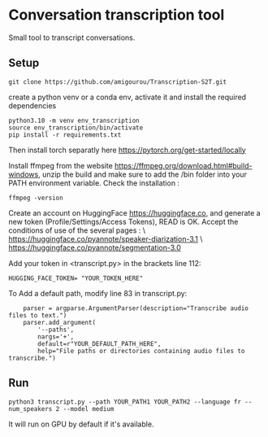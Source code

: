 # Conversation transcription tool

Small tool to transcript conversations.

## Setup

```
git clone https://github.com/amigourou/Transcription-S2T.git
```
create a python venv or a conda env, activate it and install the required dependencies
```
python3.10 -m venv env_transcription
source env_transcription/bin/activate
pip install -r requirements.txt
```

Then install torch separatly here <https://pytorch.org/get-started/locally>

Install ffmpeg from the website <https://ffmpeg.org/download.html#build-windows>, unzip the build and make sure to add the /bin folder into your PATH environment variable. Check the installation :
```
ffmpeg -version
```

Create an account on HuggingFace <https://huggingface.co>, and generate a new token (Profile/Settings/Access Tokens), READ is OK.
Accept the conditions of use of the several pages : \\
<https://huggingface.co/pyannote/speaker-diarization-3.1> \\
<https://huggingface.co/pyannote/segmentation-3.0>

Add your token in <transcript.py> in the brackets line 112:
```
HUGGING_FACE_TOKEN= "YOUR_TOKEN_HERE"
```

To Add a default path, modify line 83 in transcript.py:

```
    parser = argparse.ArgumentParser(description="Transcribe audio files to text.")
    parser.add_argument(
        '--paths', 
        nargs='+',
        default=r"YOUR_DEFAULT_PATH_HERE",
        help="File paths or directories containing audio files to transcribe.")
```

## Run

```
python3 transcript.py --path YOUR_PATH1 YOUR_PATH2 --language fr --num_speakers 2 --model medium
```

It will run on GPU by default if it's available.

